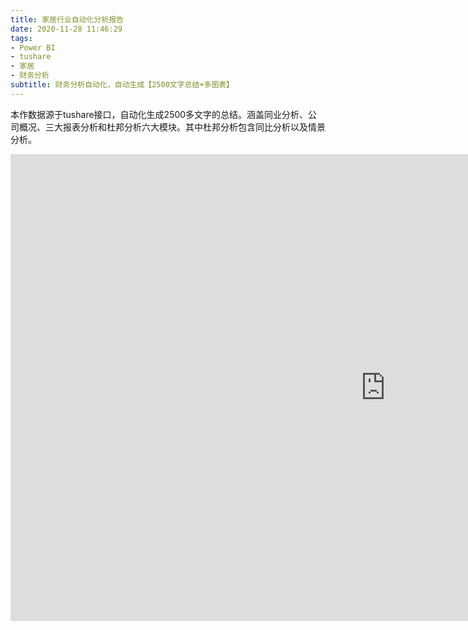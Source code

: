 ```yaml
---
title: 家居行业自动化分析报告
date: 2020-11-28 11:46:29
tags: 
- Power BI
- tushare
- 家居
- 财务分析
subtitle: 财务分析自动化，自动生成【2500文字总结+多图表】
---
```


本作数据源于tushare接口，自动化生成2500多文字的总结。涵盖同业分析、公司概况、三大报表分析和杜邦分析六大模块。其中杜邦分析包含同比分析以及情景分析。

<iframe width="1200" height="747" src="https://app.powerbi.com/view?r=eyJrIjoiN2NmNDQzN2EtODA5Yy00YWUyLTliMTktNjFiNzg4M2E3OWEyIiwidCI6IjU1NmQ2MDg2LTVmMjgtNDQwNC1iNjhhLWJhZDRlYTM1YzcxYSIsImMiOjN9&pageName=ReportSection5bd50608d0ceb0429814" frameborder="0" allowFullScreen="true"></iframe>